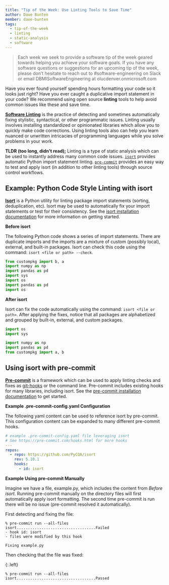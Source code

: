```yaml
---
title: "Tip of the Week: Use Linting Tools to Save Time"
author: Dave Bunten
member: dave-bunten
tags:
  - tip-of-the-week
  - linting
  - static-analysis
  - software
---
```


> Each week we seek to provide a software tip of the week geared towards helping you achieve your software goals. If you have any software questions or suggestions for an upcoming tip of the week, please don’t hesitate to reach out to #software-engineering on Slack or email DBMISoftwareEngineering at olucdenver.onmicrosoft.com

Have you ever found yourself spending hours formatting your code so it looks just right? Have you ever caught a duplicative import statement in your code? We recommend using open source __linting__ tools to help avoid common issues like these and save time.

[__Software Linting__](https://en.wikipedia.org/wiki/Lint_(software)) is the practice of detecting and sometimes automatically fixing stylistic, syntactical, or other programmatic issues. Linting usually involves installing standardized or opinionated libraries which allow you to quickly make code corrections. Using linting tools also can help you learn nuanced or unwritten intricacies of programming languages while you solve problems in your work.

__TLDR (too long, didn't read);__ Linting is a type of static analysis which can be used to instantly address many common code issues. [`isort`](https://pycqa.github.io/isort/index.html) provides automatic Python import statement linting. [`pre-commit`](<https://pre-commit.com/>) provides an easy way to test and apply isort (in addition to other linting tools) through source control workflows.

## Example: Python Code Style Linting with isort

[__Isort__](https://pycqa.github.io/isort/index.html) is a Python utility for linting package import statements (sorting, deduplication, etc). Isort may be used to automatically fix your import statements or test for their consistency. See the [isort installation documentation](https://pycqa.github.io/isort/docs/quick_start/1.-install.html) for more information on getting started.

__Before isort__

The following Python code shows a series of import statements. There are duplicate imports and the imports are a mixture of custom (possibly local), external, and built-in packages. Isort can check this code using the command: `isort <file or path> --check`.

```python
from custompkg import b, a
import numpy as np
import pandas as pd
import sys
import os
import pandas as pd
import os
```

__After isort__

Isort can fix the code automatically using the command: `isort <file or path>`. After applying the fixes, notice that all packages are alphabetized and grouped by built-in, external, and custom packages.

```python
import os
import sys

import numpy as np
import pandas as pd
from custompkg import a, b
```

## Using isort with pre-commit

[__Pre-commit__](https://pre-commit.com/) is a framework which can be used to apply linting checks and fixes as [git-hooks](https://git-scm.com/book/en/v2/Customizing-Git-Git-Hooks) or the command line. Pre-commit includes existing hooks for many libraries, including isort. See the [pre-commit installation documentation](https://pre-commit.com/#install) to get started.

__Example .pre-commit-config.yaml Configuration__

The following yaml content can be used to reference isort by pre-commit. This configuration content can be expanded to many different pre-commit hooks.

```yaml
# example .pre-commit-config.yaml file leveraging isort
# See https://pre-commit.com/hooks.html for more hooks
---
repos:
  - repo: https://github.com/PyCQA/isort
    rev: 5.10.1
    hooks:
      - id: isort
```

__Example Using pre-commit Manually__

Imagine we have a file, example.py, which includes the content from _Before isort_. Running pre-commit manually on the directory files will first automatically apply isort formatting. The second time pre-commit is run there will be no issue (pre-commit resolved it automatically).

First detecting and fixing the file:

```console
% pre-commit run --all-files
isort...................................Failed
- hook id: isort
- files were modified by this hook

Fixing example.py
```

Then checking that the file was fixed:

{:.left}

```console
% pre-commit run --all-files
isort...................................Passed
```
